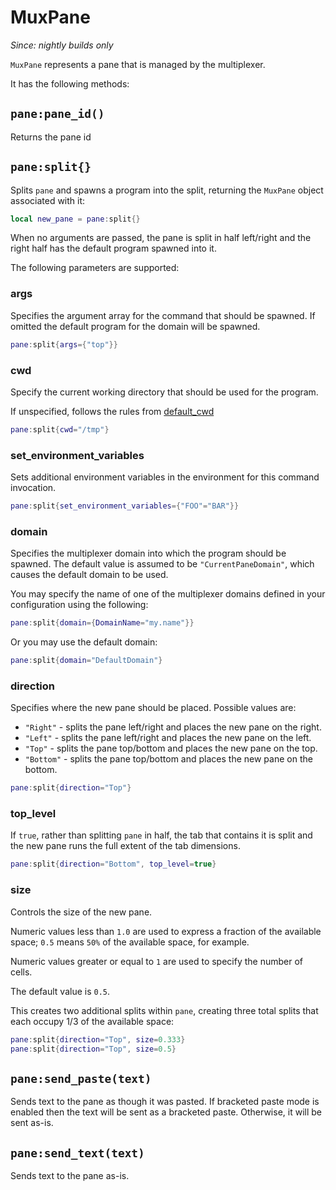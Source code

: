 # MuxPane

*Since: nightly builds only*

`MuxPane` represents a pane that is managed by the multiplexer.

It has the following methods:

## `pane:pane_id()`

Returns the pane id

## `pane:split{}`

Splits `pane` and spawns a program into the split, returning the
`MuxPane` object associated with it:

```lua
local new_pane = pane:split{}
```

When no arguments are passed, the pane is split in half left/right and the
right half has the default program spawned into it.

The following parameters are supported:

### args

Specifies the argument array for the command that should be spawned.
If omitted the default program for the domain will be spawned.

```lua
pane:split{args={"top"}}
```

### cwd

Specify the current working directory that should be used for
the program.

If unspecified, follows the rules from [default_cwd](config/default_cwd.md)

```lua
pane:split{cwd="/tmp"}
```

### set_environment_variables

Sets additional environment variables in the environment for
this command invocation.

```lua
pane:split{set_environment_variables={"FOO"="BAR"}}
```

### domain

Specifies the multiplexer domain into which the program should
be spawned.  The default value is assumed to be `"CurrentPaneDomain"`,
which causes the default domain to be used.

You may specify the name of one of the multiplexer domains
defined in your configuration using the following:

```lua
pane:split{domain={DomainName="my.name"}}
```

Or you may use the default domain:

```lua
pane:split{domain="DefaultDomain"}
```

### direction

Specifies where the new pane should be placed.  Possible values are:

* `"Right"` - splits the pane left/right and places the new pane on the right.
* `"Left"` - splits the pane left/right and places the new pane on the left.
* `"Top"` - splits the pane top/bottom and places the new pane on the top.
* `"Bottom"` - splits the pane top/bottom and places the new pane on the bottom.

```lua
pane:split{direction="Top"}
```

### top_level

If `true`, rather than splitting `pane` in half, the tab that contains it
is split and the new pane runs the full extent of the tab dimensions.

```lua
pane:split{direction="Bottom", top_level=true}
```

### size

Controls the size of the new pane.

Numeric values less than `1.0` are used to express a fraction of the
available space; `0.5` means `50%` of the available space, for example.

Numeric values greater or equal to `1` are used to specify the number of
cells.

The default value is `0.5`.

This creates two additional splits within `pane`, creating three
total splits that each occupy 1/3 of the available space:

```lua
pane:split{direction="Top", size=0.333}
pane:split{direction="Top", size=0.5}
```

## `pane:send_paste(text)`

Sends text to the pane as though it was pasted. If bracketed paste mode is
enabled then the text will be sent as a bracketed paste. Otherwise, it will
be sent as-is.

## `pane:send_text(text)`

Sends text to the pane as-is.

